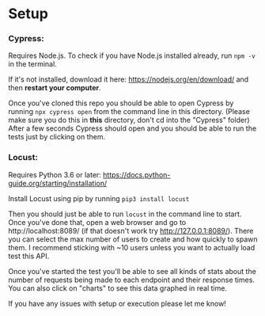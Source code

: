 # Setup

### Cypress:

Requires Node.js. To check if you have Node.js installed already, run `npm -v` in the terminal.

If it's not installed, download it here: https://nodejs.org/en/download/ and then **restart your computer**.

Once you've cloned this repo you should be able to open Cypress by running `npx cypress open` from the command line in this directory. (Please make sure you do this in **this** directory, don't cd into the "Cypress" folder) After a few seconds Cypress should open and you should be able to run the tests just by clicking on them.

### Locust:

Requires Python 3.6 or later: https://docs.python-guide.org/starting/installation/

Install Locust using pip by running `pip3 install locust`

Then you should just be able to run `locust` in the command line to start. Once you've done that, open a web browser and go to http://localhost:8089/ (if that doesn't work try http://127.0.0.1:8089/). There you can select the max number of users to create and how quickly to spawn them. I recommend sticking with ~10 users unless you want to actually load test this API.

Once you've started the test you'll be able to see all kinds of stats about the number of requests being made to each endpoint and their response times. You can also click on "charts" to see this data graphed in real time.

If you have any issues with setup or execution please let me know!
